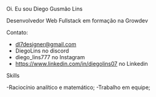 Oi. Eu sou Diego Gusmão Lins

Desenvolvedor Web Fullstack em formação na Growdev

Contato:

- dl7designer@gmail.com
- DiegoLins no discord
- diego_lins777 no Instagram
- https://www.linkedin.com/in/diegolins07 no Linkedin

Skills

-Raciocínio analítico e matemático;
-Trabalho em equipe;
